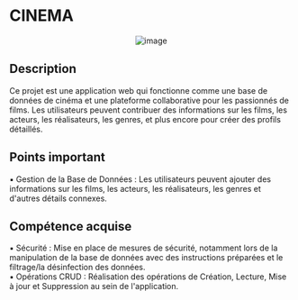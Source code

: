 # CINEMA 

<div align="center">
 
![image](https://github.com/user-attachments/assets/fe652644-ff91-4742-b27b-5d5325c87843)



</div>

## Description 


Ce projet est une application web qui fonctionne comme une base de données de cinéma et une plateforme collaborative pour les passionnés de films. Les utilisateurs peuvent contribuer des informations sur les films, les acteurs, les réalisateurs, les genres, et plus encore pour créer des profils détaillés.

## Points important


▪ Gestion de la Base de Données : Les utilisateurs peuvent ajouter des informations sur les films, les acteurs, les réalisateurs, les genres et d'autres détails connexes.  


## Compétence acquise 
▪ Sécurité : Mise en place de mesures de sécurité, notamment lors de la manipulation de la base de données avec des instructions préparées et le filtrage/la désinfection des données.  
▪ Opérations CRUD : Réalisation des opérations de Création, Lecture, Mise à jour et Suppression au sein de l'application.  
 
